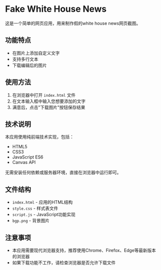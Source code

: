 # Fake White House News

这是一个简单的网页应用，用来制作假的white house news网页截图。

## 功能特点

- 在图片上添加自定义文字
- 支持多行文本
- 下载编辑后的图片

## 使用方法

1. 在浏览器中打开 `index.html` 文件
2. 在文本输入框中输入您想要添加的文字
3. 满意后，点击"下载图片"按钮保存结果

## 技术说明

本应用使用纯前端技术实现，包括：

- HTML5  
- CSS3  
- JavaScript ES6  
- Canvas API  

无需安装任何依赖或服务器环境，直接在浏览器中运行即可。

## 文件结构

- `index.html` - 应用的HTML结构
- `style.css` - 样式表文件
- `script.js` - JavaScript功能实现
- `bgp.png` - 背景图片

## 注意事项

- 本应用需要现代浏览器支持，推荐使用Chrome、Firefox、Edge等最新版本的浏览器
- 如果下载功能不工作，请检查浏览器是否允许下载文件 